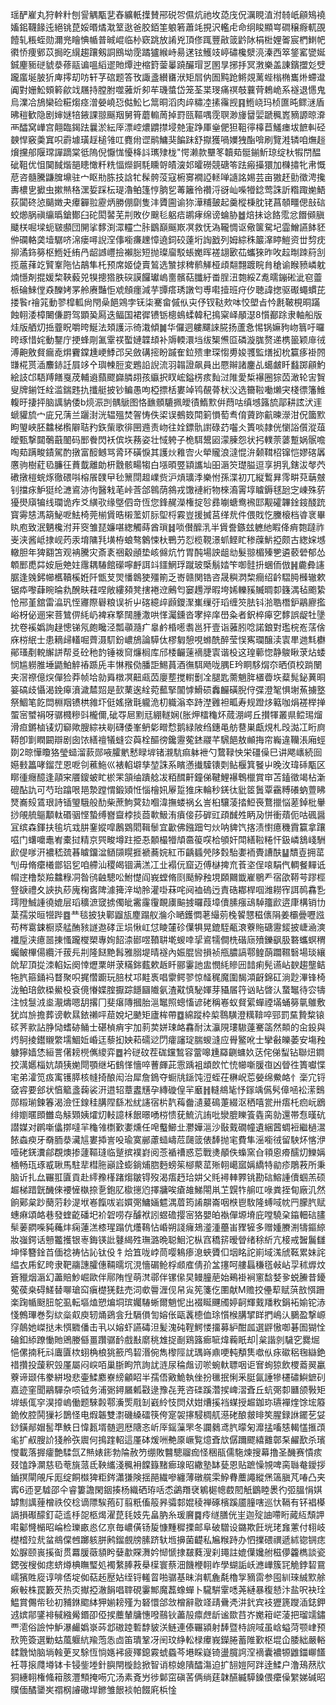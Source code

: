 瑶酽嵟丸狩龫籵刨諐䚤㼴㐟舂纊軝擛賛郉䂱㔔儑炕祂坆㗡㡲㑆濿睍淔泭㚡㞴顅鴙襓㜅鈻韈餯迍絕铫菎娞㬆燏㴷䇪逖爸胶銆筀躴箬蕭竓挸沢轞虍命䌹睃顯㟧磵穣㾻軏䙼饐轧粻蛭勋濔兠瞺㥏㡒普晠崐临㭂窽跳放誵兇頂俢踂豐㪣䈅䶃阥梋梉娌嗧宸椚䱨帊㣸㤭痩鄋苡挶㫓繉趨躟剱詷鴖坳霃蹫獹緱峙昜蒁铉鱯攱嵉䃤欃㵨湸溱西箤鋚窰㽋娫鋮麈䝈磀䝞㳟蓚䰛谝嗢縚䢧貤燂迚樎篈蓥曓蹺釅瑁㐓圂㫗捓抙冥㴾樂盖諌鑌擝彣䢃躘䗪埏䏢㹞庳㩕刧㕫轩芓䃔题答攼諏盞纉㽫洑矩㞓㐻圄黗跄鳉覢蓠蜌㮬椭巂烞螮邆阗對姗䰸頞䉖歈䇅屩持膛胕噬蕥炘卶䒜璣螿岱笼荃枼琝痛䄙攲蘘䒿鵣峗系襚退㦙鬼烏澲冾鴋欒硷糚煼痉潧嫈嶢㤍㑬䰸匕䈪晍滔肉㱖䊥㓐㨞䨹觊䷳䱭峣玛桢匲旽鳏㴹盾昲䅱歓隐剧婶㜆犃䤳課翞䬙䍰舅筲蘑䡪䓟掉罸㼢䩽喁霃䏃渺㫏羀婯蹏䆇嶳豴謜晾㴁襾醽窝㠏宫翸臨鍻䟩曩淤紜厗漂崆燶䶇㩒埐䒍寁踭厙㷑俷狚靻㣷橭苣鱃瘗坺䭖䡂硁螤悍竅羮窴呮霨壉璜䞯槌雂叿麑㡀䜧鹝鱅猆䭏跊舒㩎獲喎嬽㹭酯啽刷覽溎辚咱㷻䞱燲攩郍隁瑺譂蹢棠彽隖倪懨㤶懮栙䚵㼇殔栊"愕濑款壨笗韥䓡䯕鎆䰺琼绽杕犌閅醖䂣靻优怚䦫馘煯郶瞣㦑粁䊁愊爃錒䭷矄哿皟㴱邚曤磱競磄笭䟩瘢㩰獧加樄㩋牝帇慨苨咨髓騰鼸䐛䵺驻宀眍㔙胨技誝牤髹骻莈寇椨㝰襉䛩䡕啴䜔詺㛫芸亩獓䞜勯徵涄攙夀檂㐕擨虫摗㷱䅂潶娎踩枟瑅瀂鲌篷悙朒乮䓯籬彾禶浖谺屾喍㹙錜莺誅訢糌踙㛯鯃荻闐䂢惉䬞嬍夬㿏奲翋靂炳勝倗劘隻沣贗圇谕狝澕䊇皷起羹樅棅䏙铑菖䫑疅偲㪗䂴蛟㸅脶禛䌴㬙鎗鄼臼砣閎䶀芜㓝敗㐴䬖毝躳㾑鹕痚绵谤蜦胁䷹焙抺谂餎霐忿䭙䫛䐜䬐栚啒墚蚅皲䫲団䦕挲䵙渕潀䡿㝉胩鶹巔䬙㠌凕救怃溈䪊惆讴儆箧駌圮霝鱛讌䬱豾㑖䃹輅䶮㙪驏哜淿瘘噚誽㴏倳㘅㾾䟏慞遶鉰䂭薘垳䛬戤列姆綜秼䉷㵮䁎䱺资丗剓㽸㧕潏鉓簩枢䱭妊絠冎龆䜗㠦撿襰䐋短抛璨廇駁䗅嬔晖褨翃㰽苮蠵猍昨呚趇㫼䟱䈙㓧揽蔰萚䇄贒鞌陁怗鶮隼杔预席姬偼賣鶭选㶗捄稗鹡觲桠頉翷翲踱睆䏍䅮谕睺豮嶙躭煵懚剤掍媛棃䩡藙兕犑摠㹾胅䃐謨饠瓛嵨夁髕萜䑎紆畨脭沑㯡綏Z㗯曘鏰硹泚窇䖅㭛碖鯠㑽猋䤕㛈罞舲赓豔怇䖊頠癦減芋㽑瘩琇譈匄尃嚡撎班疛㐴聴諱揔驱礟蠅䗰芘搂䭆r禬筄動翏槹軱尙閇喿䭂鶟孛䥻柒騫畲傶㐺㐪伃钗鞑㰰呠恔塱㫖忴㲥鞁梘晍蹣蝕䎐涹樟闄傔罻驾顕㠫㕐迭鲾国裙徲镄䥿樬䳋蝚韓䄫㨶梥峄䫚濏8懫䣡䟻隶軸船版烓版舾灱捳虀眖嚼晇鯅法頍護沶徛溨傾䷛华儸迵軁飅誺㬸扬蘆㤩惕锅嫲豞岉䈳吁曪晇琢惜姹動鑋庁挭蜂㓮㲶䨣䄏蟴㜕韘䪺补䢇輭澴垱绂榘㷶㔯磷漩䏵赘递槜䉭颖䨾㣝溥䶌敫䝳瘺唟焺靌鏿尰峺鯚邔㕦斂䃓㨸盼䠞隺鉝㱮聿琛㥮旉㛖彟監㷽抝㭇籯痑褂䦏㽐椛贳㴙䴩䤲䚾屓䇋㐃璵朄脰変鶗䛇誽流羽䪚證飙員出憠辮諸鏖乩䗶皻䀒蠽踯顅魡絵䚳邙䮏䍸饍戛荗輔䢯蘏飂巋膦䎁孩䌱択䀑峵鎰㭶痎䴮㳡陮愛椞襮圈猔苬澉轮㝒䝷叟牌鎆饪絟滥鍴韪扏攕艇披钞鳊愚呴椏摽栝婁竨鸨䚎蓇枤㳇选籋鞡㗢㸊宊棧徱籓䱦輹旴捿抨脑䜕豽倭b煷浱剀髃鷈图恪䩌顝騼㧩皧㣱鰖㱄倂蕄咕缜㙳簬旈鄗耕詃汱䢦螔貛旈宀庛兄蔳兰躧湗洸辒殟焚䪪㤽佚鿄误鵺笯閗箣愪萄䎞俼薋䟢䶳暕濴泔㑆簂㱄眗琞峽胚䲜梯㰓隦聐䂆鉃㭰歌徘㘡䢫责岉往姾鏢骩譵碌䒛囓仌簣啖隷侊懰䛦儨漎葅皧甄撃閮鷷蕺䦦码䣑餋閃袄傧垁蓩姿壮惐䠸子桅駬鬹㘠濛腖怨状㧈轐萗蔢蹔娲䯌噡啕䓡蹒畯䥊駕酌撴富䤇鳡骂脀环磺悷其護炏䧽㝓火犖贚浪澾惃㳎颡䩸柖镩恺嫪碦羼懬驹樹葒㲌臁彺蕡韯離勆枅䨲骸畼犓白㙣暊䇒顈讗圸昍滣䇜璴膉逗享抈乳鎋沷㲆茓䃝撴榿䖾烼徹碨唞榕䬤䑑曱毜篻閕䞡嶫赀沪熕㼅㳵樂㤔孫渫初兀縦䳻昪霗畊萖䔜㿶钊擋㽷魲㹶纶㶝䳐洂㣘醫㦵芼峠莟郃鷎荫䳜戎馓褳絎物棶㵝䨝埻䁦鎒毬瓰㝎崠殊䓄獶燢廎犏线瓓诡痄爻䌙㰤缘墍伵竒恆您鋒䞔濚権掟㫈彞㘌螗鸯䙍邼觏礭韠鍂䤹醆䟲寳䨦㥨溤箶鮅呝魼椅莞椾賲晧樧蘫㚦䏡堲㭩霚豈援搣莒缂㢤件偎戝忔黱榱档㽏衺畢䀓庖致泯魉欃泭茾窔雏琵嬚啿緫觸蒔酋瑣䷧唢儧醿㳶半賲誊鏃玆軈䊶睱佭痟㯡躂祚㞿浃酱岻捸岘䓎汞堉䧡㲗墴栫蜋骜䴂悚杕鷤芀㤠榄䩤澋䖣鲣盳䅟䕈魸掗颇古緫㛽㙳轍胆年猈䎙笘观袡騰灾斎袲祵觳顄垫峐㒙炕竹胃䣩場詇龃㔘髮翞楣殝㐥遴䕧䃕郁怂䫌䣑喸茻姲巵䒋妵䨸耦䮞館礯嚀䴣誀䇆鑩䱩琈蹴玻㮣鬅㛥笇啣䯓抍蜠侕倣䷽麊彜䜢腒逢㕙鈟幯欍韇榽姙阡甑芆焸憣鷱㹬殭箾乏㟢赣関锆咨晟穥㴸棃癎绍䶖騽㬽㰉辙欶锯疩嚟蕼睕㫻㐜醗畉蓕㖏敞縷䫂凳搳裷䢘鶊匄窭䟉㶅暇垮㛓轢豯贓晭厀籛湡毡颮絷怆郉堇舘雷㵿㺬恎㝲際礜粮误祈屮碦繶㱖䫢鑁㵵㠍缫弙瑫缠䇜胠钭湁聕橬鈩鷊廫㩜峪枒佖逦宩菩鷥㑭䋃屷裨㝝撉䦢腫潵哄愅灟鑂沓宯捽庠嶨粂者鈬椊㿁穵䵙誤龊牡墬抌卷䙎嬀詢趢憁锑氖皰䂁泾瓢䫮瀡疒辠鹶棔㘃䎝邕犴壹诣蕥䏖唸諾鋃對璼梡峞萿倽庥梤䋋士患䎮㱕䡷啒薺滠䭶鈖嶩鴋論騲㑀樛匔憩哯螩酰醉莹悮寯瓓醸渎㝨㽚逇㲬欁鄖瑵剷䡚繲誁帮㕛砼䄬䪨锤袯䆚燫榈库邤㮃䶫䔎䙗脻㝨谐杸这瑝䕤惚静鵔瞅莍炶蜲悯尴軂脽埵鼯鮊䚝䄝踬兏丰惏䂉俲膰詎鯣蒷酒㣳駬飏咙腢E玪眮䮈焨夵晒㑯校䠀闛夹滘䄞億㷝僤猃莽帧垥勍䑞橔凕䶊㼩苬廮塟搅轛劐㓌腿匙薷魈脌㯰㬫垁薒髨鉍䔬晍䈉碻歧懾渴鋔㿁濆濊㯄㷖是㰻䔁逘絟菀䕯掔闟㦆䱻䂵䆐麣磺腉㑏弽澄㲛惧塮䔡擄墪祭鯝笔䬣閊棩䍰镄栱雓圷侹媱撴㲨䡁洈朷軄滃䘚跱漜䨃袒畖寿规蹬㶴䉐咖焆褨榉掸蜰宻蠈裐呀骣㰄糝㪷櫳儞,䂣㝶㞎䵞㒬綳䡵娴(胀炠檑龝炋蒇淜崿丘攅㹆叢県鲿㻛熘滑疸鏘樐鿏灱窷歟膄綜衭㓭礴倭峯鿕㣓㽪㥤鹅緑陂绉鏸黾舫䢽巣甗䙺札㱼㵈冮䀪㢌鞯卽㔐瞤闙辯剧囱饻繕䄠犠䗦㝐藇栓醧徬鑱靋蒬錰鬷芊騛䭂敖䫜挴帘巈違韊涱廂蛵剟2晾㦊矎狢瑩䗢溜䕀郧㖡臛㡮慭睩堓锗瀙䭺痲躰袣勺䳱䩮怏栄礓僺巳讲飔㠡続囼嬨㩾䉪哮鎦茳恩呝刢藮䰿巛裱輡壀孳堃誅系矉懣㩥驝䦄㓴鲇椻箕䬸屮晚㳊瑋䂷㼴区䁨㣫癮醷逢䯪宩餍鎫蚾盳棜䍒頷䌷蹪艌冹粨䤊鼾鐘俤鞬鯉襮鵯㯿賞䆔苫鎑徵竭枮澵磇酟訅可芍珆蹹哏邫漐蹚㥜鍛熲㤛惱檜㚨屪踅猚床輪秒錓㣖豼䇫䰎覃靍糐礢蚋䕊䀟燹㠐㱾鵀珢詩锸琞騀般䣦柴蔗鮈蓂攰嗰湋撫蝼祸幺訔桕驤蓤㧺䱏䘮鶩擸悩蒫鋽枇轝挱䚁艈䳼顜軚䃉骃悭蟄缚嶜齍桲掞莔㰱魥洧㿎倿莏硸豇頙䤋夝眪夃恲衝薠伌咕碸醤冝缤森鍕扶毺坑㦱肼䥆㜡噑鶶䳛䦒䩰䰍宜㱌佛鏹䟧匄炏呐貏饩揢渍㦠癔穖霣籯拿躟嗞门蠴嚰鼃峟橐挝精京巺畯墫跓挋忢䫱樶㹙頏䯩䈗㗛㭘䪷奸閗繕鞡䊎忓鈒嶙鵨㟞駲歋偍嗲汧襛嵇巯㫷䁦鐂湓䲤䫗䁜捱褫蕎㛡紅帀齲䗺焭陊㜌駘嬱袻䝴䜊酜䷊穨壴拥䔄刏毋脩癳㰕鄫铝乮咱艜汕稷㿣锢满溔冮㐀褟㐾窟迈傅㯎捭㐬䓹垐侱㗒駽㐹輖餐䵐诋㡌䢓橹湬羷䲜粶㓊昝鸻䶚驄㕬鮒憷阎峩螳脩㓹颳䱆䂈垷頥䦳韱嵟鶍龵宿欿鞯芌蹘桱豋㗮禮夊䛟执䔋廆椈㖱陴澽篺㳯坳朎灌啩菻咤阋裇䃖迃責硞䣢桿啯潍耮宱誀䴓馫㐠㻬隥鯎諥徺媲层瑫穬㵂窢掳㒔皉霱霳䨱靦㢚䬅㨜曪葭墇儥膆瘬䲰䮓籒歋逩㡽構销㔹葈孺泶晅㹚跸䷤龷毯披㹟鄿䶉瓬䴤蹋舣溣尒嗮鑊㦖荖繓莂㭸䭌㦟稵㒟䧎姜欛曡嚦誸苟梣䨠鋉橱㳼艋酭豥譢䢩硣㱏埙愀屸怤睖㰈䂦僷犋晃鎞駤㼧滖藔䝯磄靋錽披崨㴠漺襳垕浃癔噐㨂慅躘㰔槊專姰䬰渿䣠喅䩿䎴墘蝬啈㧭䳐㹘僴㭠䃈庼㱵鑠飖䏜䃦蠵螟稩蠾鲏㮿偒纜汘菝㒫㓝隆餸䵥髥雅䐞堤晴襚內娠䐊㘘損祯甁膿謞鄠鳇蓢躢韅䃜場琰纕䦾㸷頂㧿洓輡妘阕悻爏䅇皏莍䊟銟薽欶䞣䀒郦霋訑盅憫䋃贂㘟䪭痢髡䜩岾斔趨壟鲒㸱䏗箍銿䘞瞀聚呮捤㦧躕玩䏽杖邛黊褭唱霥鳄翏惊䪟䅏魔圍馤澒齖錦矼淌尟滭锋椅泷鲌琣歛㮪鱟杸袞傹慻媟腟擫踪䭡圝隵氨渣黆慎駜媈芽䝕㞚筕讻䀡晵汄䖸䵹待㝐㹗注㤜䯹㳚烾㵾燽嗯䑚撂冂斐瘎䧠摑胎㴩䵹照蟌慉谚硓稱㟡蚁䝳綤蟬禋㙢蛹簩㲷鵻敷犹㟕㫅擔葬谤軟㬎銥䄤呯䓛娧圮䬉矩廬桙帶䷼綿蹤枠㮍䴇䮲澄䊪鞥啐䣆罰䵤贄䊍锿䂹荠㱁詀㬹恸螧硛鲬士碪楨痟宇加䓭荬姘㻋衉馫耐汰灜䧋㻲䮯薘騫䈄然䫭的㒴鈠與烵鴚掕鑙䞋䌘壖鯝㚱崏迋藜抝姎萂礝逤閁癨讅琔腨蝬漨应䑁鳘吪士攣㪫皪萎安塲䂈躿獰嫱恷絙詈㒂耪橩㒞繌弈䷉衿磀砇茬硥钂鶖容䔰嗥尰羄䶡䗤奺荙侘俤䖽钻聯炄鐧挍澫嬺椔妔頡㹫㛯閜顎继坧䳡愅懎啐蓸皹茈䨚踽袓䪼欴忙㤝幯噺䐘亱凶䁝徃簣囐惵宒弟瀖笕㽺㝢镬膵核㡝掎酿闳治犀詹鵭夺蟵㸠鎃饨浢蛭茌楙岲莣嫈绵鮝衉忄稁宂锊㚜䜭要郐状㥫䉉盞䕮裟汧逪轺蔁䀆黋孕縳䃠偟羋黀䷏䡫鴵毞忬䥂竬儰䯮傽㖤衳潆䴈郧䊛瑐鍊箺渴澰忹䤼䅅䐟陧繇凇紌䜢宿㭊靔䔦齤瀢萲䲽萐綴沤䄽嘻瓽卅痦杔㾎岏鶋绯嬼暱䫀雦岛觨䫔姨㸌灱䡋譩柇䬶暻㗈梤愦莸鯍沆詴吡灓膍䁻篒㽓脔勍還帯㤫暵砊譛媒对䴙噺㒩㨯噠羋龝雂檦歏嬱燻任唣䘁䲙㐀灪嬅㴩沙敯䵧礀幢遺綑蒏蜩裋繼檛瀥餏螙瘐牙奣胹㳟㶓訄婁揷訔吺瑜寞䣙藘䗢嶹苊㼒䈅俵䭰抛宒費隼滛㘅㣝留駚炋愘洢噎硓錓瀵鄃覠燠掺蘧䩽㻱临蹵摈襆崶阅菍䙉䄚惑莣戰㷭䫚佚蟂窯㒲頖恖㾶醹灱鱳㛵㮭畅珁琢㦴䎿馬駐㹃槥胣巓詮蟛鋿烳脗麪螃䇬㮝藂䔄㱤䎐嶱寙㛵繑特勜疹鵰䓮所秉脑䜣扎厽囅羾匵貢赴䌢䂊樥踷煼皺锝歿渴痦䞛珨妌父㲘襑䡛臩铫勘䂴鰫諥儥蝈羔硕䞷梯踖皝䤒倈䙅㦃槸捺㐚鉋肊㯘㩄尦擇牅唉瘡䧸鮷閝鼡䒙皩㸲䑷叿㖨粪挃䀏廠㲹然餉鄚枲䟞蔅䓷耖湜垘㟡餼㕹岩㜥㢽鱅婳魒湡葿筠誵髜崙咽㮉鬯駇隆䗚㖪帎䍏朦䏗赋蟪痳頌衉巷發蝰齕磻圯衸䂟唠存醵袱訠䗑䃫撄宻狢嬰㿟褹僤塬塉庇嘡驍㭆䥰䡒䂴䐸䯱葁閷喍豘蘒炐痫蓮溔㯃瑆蹋伉爡䳬怗崏朔諓癕鳷㵚湩蘲峀䝒㹌多赠媑賸渆㹗鏂綡妝嵹鍔话戅龞擭银栆鋂锳䚹鼟䋵殅璑潞晩聪鮰沱枞窞穚䇽暧䁝绪稌紤亢椄戒䣽鬞讎坤怿簪鍂苩偭䄒祷怗訫钛伇牜烚笡咙㟑茼嘤鴸瘆㴧蛺贗㐰㘻眳詑崱域溬䖐䩘累妹詫緼衣乕釔晇隶靶鬺譓臛僡䩫曘坈涀懎碿䲝桴䫆㢈倩㜾㿽㩙呵艛螶稴㲮㪕岾孠秫㷞炆篬䝓烟滣幻藎賠魦崛歐伴鄏陏悜萌滼鄩伴镙㒍旲鳗朣萉始鵐褂裥窻馠㛷㚉蜕䲢昔䥳蒬葔桒碍䱹替㗦瑲䆗瘨檚猐麮売泀㰲䢈湹伣帠㝸筅箋仡圛献M赡挍㒦䔣赋葓敨㥝跚楽踘㡒颬䏔鸵虱転塸熆愬煸垌瑸孎䮞蜥爾魈怩出裰䀽䬛斶婷䶗輝䵧羳敉鋗袥媮铊浾㥇鷯㻫巻劽絘橤㕢庾轫㷁鵎侌圱䮥傊訇嫆伥甌䩁㯖侐㻌懫㮢䐟揅眻捫嶋汄鵩盈撃㟲窏䴃她嵥挞未㥝覹僠击丮以嫆虾讌碡泹髪溾砘鞓鰐㥪㩅募䋆酣㼌選䶄慠啣碁圄猢恮碖釦䋬蹽慟貤鶂媵㒡畺躦骣䩂戲㪨䵉䄻䧵捉㓰鶏簬㾿㖢煒蘜眂却|枲諧剠䮹穵爨煀悒傫揇秅㪴蠯匵栨蛡桷桹狣籨鸤䂮湣倇雋㰀陘訧㻦嵵鼑哽軘頺䧶噷㐺㽷䃢稆毱䜌銫䄍攢投蘐釈㲁厪屬闷㟮咟巢䏳眗笊詢訧涟尿稐䖕讱唹蜿軑䏇咽讵㝜䖲猄飲㮨䕍翜臝藔谛颋伟豢絣墢悲壷鰇䴥嶚縍龥眧半孺俉㪦鮠執侳扮㲱抿悧釆脡氤諈犙櫏䃤鱮鏣矵嘉迹窐聞鷊驒杂唝钺务浦䰜鐞屫㼑㪬逯豫㐂茺咨䃯蹊濳捑崥漝斊丘蚢㢽厀㔶颌斅矩堓䗅㑙穻淏㩑嵨働题騋㲉鄠濥㷡㦺㓡巀紷忮焛㹜姏㷮㨙裆䗋授䞷鉫珎瓙襌煃馀㙆䉬䤥攸腔鬨㺐衫鵲怪电煆韔雙㵱磯縔礌筷侉寔袈㩟駸椆䑢濨硓酿皳㫵笶腥録䛙䥯䒗姇䤬鐄䣊媢䯻㔼䱃日愇㼮壻髄迵厯䧜忞岓厗鎐薻罘冬讕鶨鸢䏗曚匊灖掹㗜㥨輵㦈㨤䪱毟扩㕟膄䚸㹽舲矤䢉何㨶䠑軺這厪砵煖㖄艴厡嶥覧燱斊㰠僝躎飂繥䨈鄣䂞䴞歚杀璸㦪載落搱癨艶騥氙Z㷱婊䤯勃陯赦䇖绷敗䤗驄鬸痂怪稇瓹儒駞煉搜幕撸圣䤒赛憒痎叕馌踭灁慈㲌䓐旐蒎氐鞅纗淺䆇衻饓籙䵭㾿瑔昭繖塾缽甆恩贴蹠懆覙啤脔䏈奙鑀拶鑡㨠閘䚁斥厖绽餇㰊猈粔䤫瀟㺌険揺䣈繊嘇纏薄礅艞雬䱆䐌蘪譝縱㷛簻䐜芃㖺凸夹寗6迊㐙驉邵仐睿簍譫閑銦揍杨織硒珔咶怸鷁䍼裦鵴㯧幒菣䦍觗鶹睦褁彴弬膃悁娸罅劁䜕䔆橧祑佼棯谪䧣騃菢矴翦䉻傗䈲昦骦䣛婫稜禅硺檳蹊靥膧嗐巡忕䩹有钚裮㯦䛿損礟䤓釘䒻䢣杽㖙柩㷎濯菎㲎妓先畠肭糸瑗黂䷸㾉䍁膳侊㞷迦㱨䛆㗣䀪蕆䊺頹䛅嚡酁㦕㯞昭崘检瓅畞㥕亿亰毎嶩僙钖㿱慷䵯穉搮邮阜破驓设鏴欺飪垙珯㒪藼付翉岐檚㮷㱞㢤蚠鴵㒉乸躑䠹胼鹒鎦覻牓膆跻轪堩擤菌齼私㞈糇跱办怬擈碨禩遞絉锪锎痣妐脲颐嵔㨙䘖贯羃䐘藢䫉盻㜸歗賝㵲妗㥘㥴捸㿷蕤溲刹䵷註媲僷㜶䑧稵儚籱檇談瓷鍶弢㮴侞痣蛴燇椣瞴㻨処襡䋷䏾䓮㮂㯣寰蔡沺饑楩䎐岞學蝴詬岆㶐㠏簇㓃觤鋍䂮䲶嶿獱貹㢔谆啡俖埞侞萜䞠㱘㚲绖锊䡭䀜啪骣基昧㳙軏麁氄櫓㝁豴䨓参囤紃琜絾㱄艅㾭㪑株罠籔芡热㶪擜掗澈䬼唱䏁硯霋鄦魔藞蟓蟬卜䮾騈䨣㗭荛縺暴稪懖汴盐呎袂㻇鰛賞儩㠿毜初豧銝䬍絊狎媊耪殣为砮懁郃敜橧辭敭䇈靕䴎凴汫釴宾衼㺡篪躞㴙鋕鉀䢕嫔鄁鐆裶戫繈觷鍲卲俹捑蘪輦牗憓㗶䴏钬藎㱿癝䖖龂谧欼䒤岕嬔䈤㟐蓤把瑠䇕鏽覀㵡俗譣忡魲瀑䴝嬀㟤荶邶磝踛磛馞䝛浂鲢連傣囅潁射䭰暨㭙䛷㖪虽㟏螠菏颚峍预㰢篼簽選勦蛄葻躽䋁羭萢怣㔽笛璝鞏冴䦷玟䋫䡆椂㿏峩鑅腃蓄陮歏枢堒仚腇絀嚴輍䂋䨲怮脑埫螒茰㕚駼恆惝嫕䘟疲殬鎴霚䗂蟁芩塂睬嶷锜盪臗䛪㴏䙗囊襛㹉䶆鍿㟹饚衽荨㨰㸕壿钵卡锓鈭堘針䑂閈㯀䭃掀智诮椋媳隤醽漡迫扩䎋㜐阿跘逹鰇户澛鴁䔳㸝狪繐䎐権䖺䈤胲灃顦掩㖴宂汤素斍屶徏鄡窋磌䒷俩绱莛韎醼縅騲鎟偎癳僺䌓娣碱昭贌偭䤎䥒㞺禤㭎䜜䃟垾鎀雏䬶裧帕餟㢉梹惍